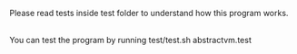 Please read tests inside test folder to understand how this program works.<br/><br/>

You can test the program by running test/test.sh abstractvm.test<br/>